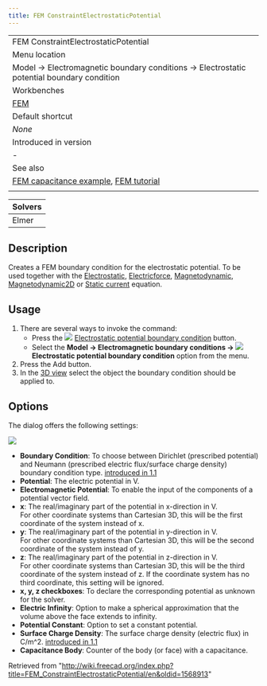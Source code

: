 ```yaml
---
title: FEM ConstraintElectrostaticPotential
---
```


|                                                                                                                                                 |
| ----------------------------------------------------------------------------------------------------------------------------------------------- |
| FEM ConstraintElectrostaticPotential                                                                                                            |
| Menu location                                                                                                                                   |
| Model → Electromagnetic boundary conditions → Electrostatic potential boundary condition                                                        |
| Workbenches                                                                                                                                     |
| [FEM](/FEM_Workbench "FEM Workbench")                                                                                                           |
| Default shortcut                                                                                                                                |
| _None_                                                                                                                                          |
| Introduced in version                                                                                                                           |
| -                                                                                                                                               |
| See also                                                                                                                                        |
| [FEM capacitance example](/FEM_Example_Capacitance_Two_Balls "FEM Example Capacitance Two Balls"), [FEM tutorial](/FEM_tutorial "FEM tutorial") |
|                                                                                                                                                 |

| Solvers |
| ------- |
| Elmer   |

## Description

Creates a FEM boundary condition for the electrostatic potential. To be used together with the [Electrostatic](/FEM_EquationElectrostatic "FEM EquationElectrostatic"), [Electricforce](/FEM_EquationElectricforce "FEM EquationElectricforce"), [Magnetodynamic](/FEM_EquationMagnetodynamic "FEM EquationMagnetodynamic"), [Magnetodynamic2D](/FEM_EquationMagnetodynamic2D "FEM EquationMagnetodynamic2D") or [Static current](/FEM_EquationStaticCurrent "FEM EquationStaticCurrent") equation.

## Usage

1. There are several ways to invoke the command:
   - Press the ![](/images/FEM_ConstraintElectrostaticPotential.svg) [Electrostatic potential boundary condition](/FEM_ConstraintElectrostaticPotential "FEM ConstraintElectrostaticPotential") button.
   - Select the **Model → Electromagnetic boundary conditions → ![](/images/FEM_ConstraintElectrostaticPotential.svg) Electrostatic potential boundary condition** option from the menu.
2. Press the Add button.
3. In the [3D view](/3D_view "3D view") select the object the boundary condition should be applied to.

## Options

The dialog offers the following settings:

![](/images/FEM_ElectrostaticPotential_dialog.png)

- **Boundary Condition**: To choose between Dirichlet (prescribed potential) and Neumann (prescribed electric flux/surface charge density) boundary condition type. [introduced in 1.1](/Release_notes_1.1 "Release notes 1.1")
- **Potential**: The electric potential in V.
- **Electromagnetic Potential**: To enable the input of the components of a potential vector field.
- **x**: The real/imaginary part of the potential in x-direction in V.  
   For other coordinate systems than Cartesian 3D, this will be the first coordinate of the system instead of x.
- **y**: The real/imaginary part of the potential in y-direction in V.  
   For other coordinate systems than Cartesian 3D, this will be the second coordinate of the system instead of y.
- **z**: The real/imaginary part of the potential in z-direction in V.  
   For other coordinate systems than Cartesian 3D, this will be the third coordinate of the system instead of z. If the coordinate system has no third coordinate, this setting will be ignored.
- **x, y, z checkboxes**: To declare the corresponding potential as unknown for the solver.
- **Electric Infinity**: Option to make a spherical approximation that the volume above the face extends to infinity.
- **Potential Constant**: Option to set a constant potential.
- **Surface Charge Density**: The surface charge density (electric flux) in C/m^2. [introduced in 1.1](/Release_notes_1.1 "Release notes 1.1")
- **Capacitance Body**: Counter of the body (or face) with a capacitance.

Retrieved from "<http://wiki.freecad.org/index.php?title=FEM_ConstraintElectrostaticPotential/en&oldid=1568913>"
